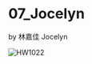 # 07_Jocelyn

by 林嘉佳 Jocelyn

![HW1022](https://github.com/Jiajia-mathstat/Tes/blob/main/IMAGE/IMG_B12B7FBEE17E-1.jpeg)
